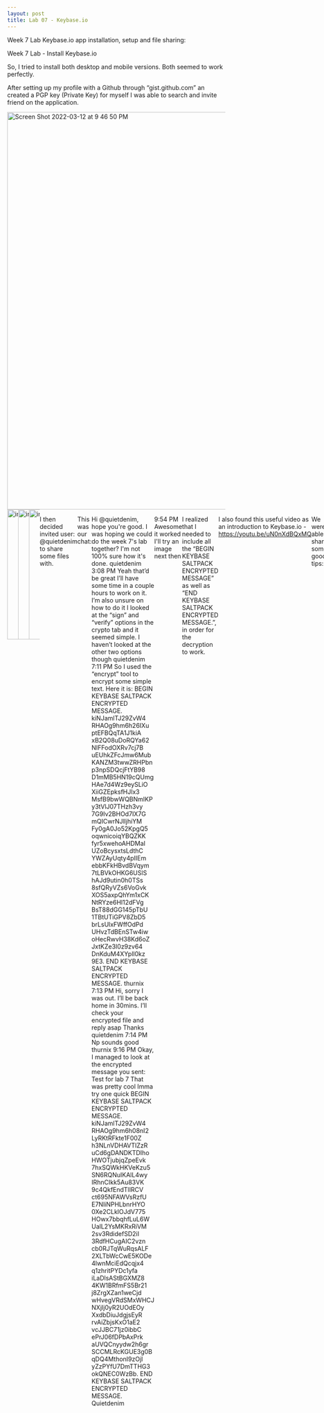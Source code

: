 ```yaml
---
layout: post
title: Lab 07 - Keybase.io
---
```

Week 7 Lab
Keybase.io app installation, setup and file sharing:

Week 7 Lab - Install Keybase.io

So, I tried to install both desktop and mobile versions. Both seemed to work perfectly.

After setting up my profile with a Github through “gist.github.com” an created a PGP key (Private Key) for myself I was able to search and invite friend on the application.

<img width="917" alt="Screen Shot 2022-03-12 at 9 46 50 PM" src="https://user-images.githubusercontent.com/98490306/158048751-7e3c4a13-ba1f-44f6-9b82-455fbe5be390.png">


 
<div style="width:25px; height:auto; display: flex;">
<img  width="300" alt="image_01" src="https://user-images.githubusercontent.com/98490306/158048758-2fcc52f5-b41f-4d77-9294-469f219ba616.PNG">
 <img width="300" alt="image_01" src="https://user-images.githubusercontent.com/98490306/158048760-911c55f3-6807-4a16-b127-4faee543b42e.PNG">
 <img width="300"  alt="image_01" src="https://user-images.githubusercontent.com/98490306/158048761-1faa9b09-620d-4604-90b5-22e0377aa5f0.PNG">



I then decided invited user: @quietdenim to share some files with.

This was our chat:

Hi @quietdenim, hope you're good. I was hoping we could do the week 7's lab together? I'm not 100% sure how it's done.
quietdenim
3:08 PM
Yeah that’d be great I’ll have some time in a couple hours to work on it. I’m also unsure on how to do it
I looked at the “sign” and “verify” options in the crypto tab and it seemed simple. I haven’t looked at the other two options though
quietdenim
7:11 PM
So I used the “encrypt” tool to encrypt some simple text. Here it is:
BEGIN KEYBASE SALTPACK ENCRYPTED MESSAGE. kiNJamlTJ29ZvW4 RHAOg9hm6h26IXu ptEFBQqTA1J1kiA xB2Q08uDoRQYa62 NIFFodOXRv7cj7B uEUhkZFcJmw6Mub KANZM3twwZRHPbn p3npSDQcjFtYB98 D1mMB5HN19cQUmg HAe7d4Wz9eySLiO XiiGZEpksfHJlx3 MsfB9bwWQBNmIKP y3tVlJ07THzh3vy 7G9Iv2BHOd7IX7G mQICwrNJlljhiYM Fy0gA0Jo52KpgQ5 oqwnicoiqYBQZKK fyr5xwehoAHDMaI UZoBcysxtsLdthC YWZAyUqty4pIIEm ebbKFkHBvdBVqym 7tLBVkOHKG6USlS hAJd9utin0h0TSs 8sfQRyVZs6VoGvk XOS5axpQhYm1xCK NtRYze6Hl12dFVg BsT88dGG145pTbU 1TBtUTiGPV8ZbD5 brLsUlxFWffOdPd UHvzTdBEnSTw4iw oHecRwvH38Kd6oZ JxtKZe3I0z9zv64 DnKduM4XYpll0kz 9E3. END KEYBASE SALTPACK ENCRYPTED MESSAGE.
thurnix
7:13 PM
Hi, sorry I was out. I’ll be back home in 30mins.
I’ll check your encrypted file and reply asap
Thanks
quietdenim
7:14 PM
Np sounds good
thurnix
9:16 PM
Okay, I managed to look at the encrypted message you sent: Test for lab 7
That was pretty cool
Imma try one quick
BEGIN KEYBASE SALTPACK ENCRYPTED MESSAGE. kiNJamlTJ29ZvW4 RHAOg9hm6h08nI2 LyRKtRFkte1F00Z h3NLnVDHAVTIZzR uCd6gDANDKTDIho HWOTjubjqZpeEvk 7hxSQWkHKVeKzu5 SN6RQNuIKAlL4wy IRhnCIkk5Au83VK 9c4QkfEndTlIRCV ct695NFAWVsRzfU E7NliNPHLbnrHYO 0Xe2CLklOJdV775 HOwx7bbqhfLuL6W UalL2YsMKRxRiVM 2sv3RdidefSD2iI 3RdfHCugAIC2vzn cb0RJTqWuRqsALF 2XLTbWcCwE5KODe 4lwnMciEdQcqjx4 q1zhritPYDc1yfa iLaDlsAStBGXMZ8 4KW1BRfmFS5Br21 j8ZrgXZan1weCjd wHvegVRdSMxWHCJ NXjIj0yR2UOdEOy XxdbDiuJdgjsEyR rvAiZbjsKxO1aE2 vcJJBC71jz0ibbC ePrJ06fDPbAxPrk aUVQCnyydw2h6gr SCCMLRcKGUE3g0B qDQ4MthonI9zOjl yZzPYfU7DmTTHG3 okQNEC0WzBb. END KEYBASE SALTPACK ENCRYPTED MESSAGE.
Quietdenim

9:54 PM
Awesome it worked
I'll try an image next then


____________________________________________________________

I realized that I needed to include all the “BEGIN KEYBASE SALTPACK ENCRYPTED MESSAGE” as well as “END KEYBASE SALTPACK ENCRYPTED MESSAGE.”, in order for the decryption to work.

I also found this useful video as an introduction to Keybase.io - https://youtu.be/uN0nXdBQxMQ

We were able share some good tips:

<img width="816" alt="Screen Shot 2022-03-12 at 10 21 20 PM" src="https://user-images.githubusercontent.com/98490306/158048730-3bc91a9e-aff8-431c-8c32-7f01c0fec6e8.png">



